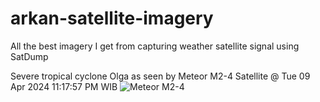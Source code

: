 # arkan-satellite-imagery
All the best imagery I get from capturing weather satellite signal using SatDump

Severe tropical cyclone Olga as seen by Meteor M2-4 Satellite @ Tue 09 Apr 2024 11:17:57 PM WIB
![Meteor M2-4](https://github.com/Blue7001/arkan-satellite-imagery/blob/main/2024-04-09_07-45_meteor_m2-x_lrpt_137.1%20MHz/MSU-MR/msu_mr_rgb_321_corrected.png?raw=true)
